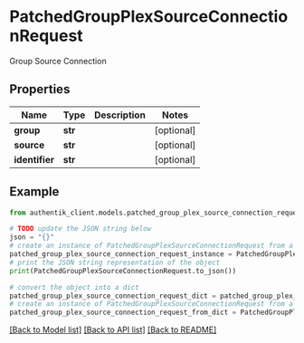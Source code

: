 # PatchedGroupPlexSourceConnectionRequest

Group Source Connection

## Properties

Name | Type | Description | Notes
------------ | ------------- | ------------- | -------------
**group** | **str** |  | [optional] 
**source** | **str** |  | [optional] 
**identifier** | **str** |  | [optional] 

## Example

```python
from authentik_client.models.patched_group_plex_source_connection_request import PatchedGroupPlexSourceConnectionRequest

# TODO update the JSON string below
json = "{}"
# create an instance of PatchedGroupPlexSourceConnectionRequest from a JSON string
patched_group_plex_source_connection_request_instance = PatchedGroupPlexSourceConnectionRequest.from_json(json)
# print the JSON string representation of the object
print(PatchedGroupPlexSourceConnectionRequest.to_json())

# convert the object into a dict
patched_group_plex_source_connection_request_dict = patched_group_plex_source_connection_request_instance.to_dict()
# create an instance of PatchedGroupPlexSourceConnectionRequest from a dict
patched_group_plex_source_connection_request_from_dict = PatchedGroupPlexSourceConnectionRequest.from_dict(patched_group_plex_source_connection_request_dict)
```
[[Back to Model list]](../README.md#documentation-for-models) [[Back to API list]](../README.md#documentation-for-api-endpoints) [[Back to README]](../README.md)


